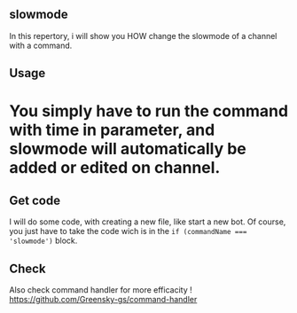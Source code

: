 ## slowmode 
In this repertory, i will show you HOW change the slowmode of a channel with a command.

## Usage

You simply have to run the command with time in parameter, and slowmode will automatically be added or edited on channel.
=========================================================================================================================

## Get code

I will do some code, with creating a new file, like start a new bot. Of course, you just have to take the code wich is in the ``if (commandName === 'slowmode')`` block.

## Check 

Also check command handler for more efficacity ! https://github.com/Greensky-gs/command-handler

